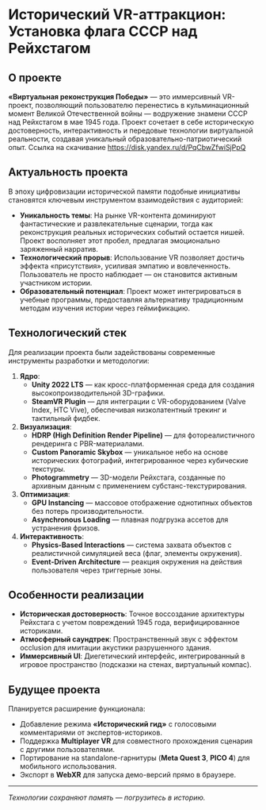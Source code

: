 # Исторический VR-аттракцион: Установка флага СССР над Рейхстагом

## О проекте  
**«Виртуальная реконструкция Победы»** — это иммерсивный VR-проект, позволяющий пользователю перенестись в кульминационный момент Великой Отечественной войны — водружение знамени СССР над Рейхстагом в мае 1945 года. Проект сочетает в себе историческую достоверность, интерактивность и передовые технологии виртуальной реальности, создавая уникальный образовательно-патриотический опыт.
Ссылка на скачивание https://disk.yandex.ru/d/PqCbwZfwiSjPpQ

## Актуальность проекта  
В эпоху цифровизации исторической памяти подобные инициативы становятся ключевым инструментом взаимодействия с аудиторией:  
- **Уникальность темы**: На рынке VR-контента доминируют фантастические и развлекательные сценарии, тогда как реконструкция реальных исторических событий остается нишей. Проект восполняет этот пробел, предлагая эмоционально заряженный нарратив.  
- **Технологический прорыв**: Использование VR позволяет достичь эффекта «присутствия», усиливая эмпатию и вовлеченность. Пользователь не просто наблюдает — он становится активным участником истории.  
- **Образовательный потенциал**: Проект может интегрироваться в учебные программы, предоставляя альтернативу традиционным методам изучения истории через геймификацию.

## Технологический стек  
Для реализации проекта были задействованы современные инструменты разработки и методологии:  
1. **Ядро**:  
   - **Unity 2022 LTS** — как кросс-платформенная среда для создания высокопроизводительной 3D-графики.  
   - **SteamVR Plugin** — для интеграции с VR-оборудованием (Valve Index, HTC Vive), обеспечивая низколатентный трекинг и тактильный фидбек.  
2. **Визуализация**:  
   - **HDRP (High Definition Render Pipeline)** — для фотореалистичного рендеринга с PBR-материалами.  
   - **Custom Panoramic Skybox** — уникальное небо на основе исторических фотографий, интегрированное через кубические текстуры.  
   - **Photogrammetry** — 3D-модели Рейхстага, созданные по архивным данным с применением субстанс-текстурирования.  
3. **Оптимизация**:  
   - **GPU Instancing** — массовое отображение однотипных объектов без потерь производительности.  
   - **Asynchronous Loading** — плавная подгрузка ассетов для устранения фризов.  
4. **Интерактивность**:  
   - **Physics-Based Interactions** — система захвата объектов с реалистичной симуляцией веса (флаг, элементы окружения).  
   - **Event-Driven Architecture** — реакция окружения на действия пользователя через триггерные зоны.  

## Особенности реализации  
- **Историческая достоверность**: Точное воссоздание архитектуры Рейхстага с учетом повреждений 1945 года, верифицированное историками.  
- **Атмосферный саундтрек**: Пространственный звук с эффектом occlusion для имитации акустики разрушенного здания.  
- **Иммерсивный UI**: Диегетический интерфейс, интегрированный в игровое пространство (подсказки на стенах, виртуальный компас).  

## Будущее проекта  
Планируется расширение функционала:  
- Добавление режима **«Исторический гид»** с голосовыми комментариями от экспертов-историков.  
- Поддержка **Multiplayer VR** для совместного прохождения сценария с другими пользователями.  
- Портирование на standalone-гарнитуры (**Meta Quest 3**, **PICO 4**) для мобильного использования.  
- Экспорт в **WebXR** для запуска демо-версий прямо в браузере.

---  

*Технологии сохраняют память — погрузитесь в историю.*  
